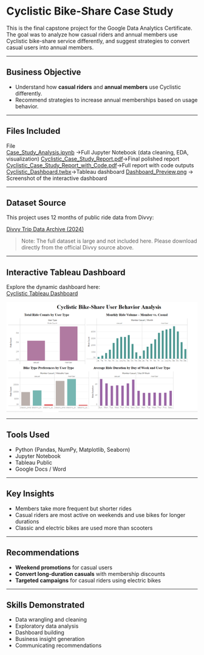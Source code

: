 
#  Cyclistic Bike-Share Case Study

This is the final capstone project for the Google Data Analytics Certificate. The goal was to analyze how casual riders and annual members use Cyclistic bike-share service differently, and suggest strategies to convert casual users into annual members.

---
##  Business Objective

- Understand how **casual riders** and **annual members** use Cyclistic differently.
- Recommend strategies to increase annual memberships based on usage behavior.
---

## Files Included

 File                                              
[Case_Study_Analysis.ipynb](https://github.com/Ananya-rao01/cyclistic-bike-share-case-study/blob/main/Case_Study_Analysis.ipynb) ->Full Jupyter Notebook (data cleaning, EDA, visualization) 
 [Cyclistic_Case_Study_Report.pdf](https://github.com/Ananya-rao01/cyclistic-bike-share-case-study/blob/main/Cyclistic_Case_Study_Report.pdf)->Final polished report 
[Cyclistic_Case_Study_Report_with_Code.pdf](https://github.com/Ananya-rao01/cyclistic-bike-share-case-study/blob/main/Cyclistic_Case_Study_Report_with_Code.pdf
)->Full report with code outputs 
 [Cyclistic_Dashboard.twbx](https://github.com/Ananya-rao01/cyclistic-bike-share-case-study/blob/main/New_Cyclistic_Dashboard%20.twbx
)->Tableau dashboard 
 [Dashboard_Preview.png](https://github.com/Ananya-rao01/cyclistic-bike-share-case-study/blob/main/Dashboard_Preview.png) -> Screenshot of the interactive dashboard

---

## Dataset Source

This project uses 12 months of public ride data from Divvy:

 [Divvy Trip Data Archive (2024)](https://divvy-tripdata.s3.amazonaws.com/index.html)

> Note: The full dataset is large and not included here. Please download directly from the official Divvy source above.

---

##  Interactive Tableau Dashboard

Explore the dynamic dashboard here:  
 [Cyclistic Tableau Dashboard](https://public.tableau.com/views/Cyclistic_Dashboard1/Dashboard1?:language=en-US&publish=yes&:sid=&:redirect=auth&:display_count=n&:origin=viz_share_link)
 
 [![Dashboard Preview](Dashboard_Preview.png)](https://public.tableau.com/views/Cyclistic_Dashboard1/Dashboard1?:language=en-US&publish=yes&:sid=&:redirect=auth&:display_count=n&:origin=viz_share_link)

---

##  Tools Used

- Python (Pandas, NumPy, Matplotlib, Seaborn)
- Jupyter Notebook
- Tableau Public
- Google Docs / Word

---
##  Key Insights

- Members take more frequent but shorter rides
- Casual riders are most active on weekends and use bikes for longer durations
- Classic and electric bikes are used more than scooters

---
##  Recommendations

- **Weekend promotions** for casual users
- **Convert long-duration casuals** with membership discounts
- **Targeted campaigns** for casual riders using electric bikes

---

##  Skills Demonstrated

- Data wrangling and cleaning  
- Exploratory data analysis  
- Dashboard building  
- Business insight generation  
- Communicating recommendations



